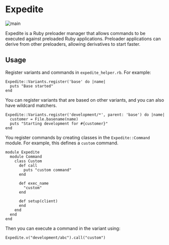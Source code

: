 # Expedite

![main](https://github.com/github/docs/actions/workflows/main.yml/badge.svg)

Expedite is a Ruby preloader manager that allows commands to be executed against 
preloaded Ruby applications. Preloader applications can derive from other preloaders, allowing
derivatives to start faster.

## Usage

Register variants and commands in `expedite_helper.rb`. For example:

```
Expedite::Variants.register('base' do |name|
  puts "Base started"
end
```

You can register variants that are based on other variants, and you can also have wildcard
matchers.
```
Expedite::Variants.register('development/*', parent: 'base') do |name|
  customer = File.basename(name)
  puts "Starting development for #{customer}"
end
```

You register commands by creating classes in the `Expedite::Command` module. For example,
this defines a `custom` command.

```
module Expedite
  module Command
    class Custom
      def call
        puts "custom command"
      end

      def exec_name
        "custom"
      end

      def setup(client)
      end
    end
  end
end
```

Then you can execute a command in the variant using:
```
Expedite.v("development/abc").call("custom")
```

